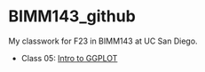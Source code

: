 # BIMM143_github
My classwork for F23 in BIMM143 at UC San Diego. 

- Class 05: [Intro to GGPLOT](https://github.com/nicolenashed/BIMM143_github/blob/main/class05/class05.pdf) 
